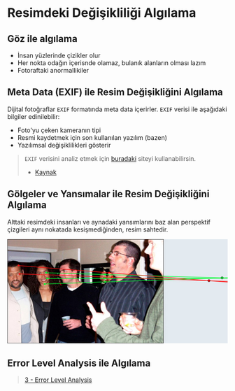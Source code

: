 # Resimdeki Değişikliliği Algılama

## Göz ile algılama

- İnsan yüzlerinde çizikler olur
- Her nokta odağın içerisnde olamaz, bulanık alanların olması lazım
- Fotoraftaki anormallikiler

## Meta Data (EXIF) ile Resim Değişikliğini Algılama

Dijital fotoğraflar `EXIF` formatında meta data içerirler. `EXIF` verisi ile aşağıdaki bilgiler edinilebilir:

- Foto'yu çeken kameranın tipi
- Resmi kaydetmek için son kullanılan yazılım (bazen)
- Yazılımsal değişiklilikleri gösterir

> `EXIF` verisini analiz etmek için [buradaki][jeffrey's image metadata viewer] siteyi kullanabilirsin.
>
> - [Kaynak][three ways to spot if an image has been manipulated]

## Gölgeler ve Yansımalar ile Resim Değişikliğini Algılama

Alttaki resimdeki insanları ve aynadaki yansımlarını baz alan perspektif çizgileri aynı nokatada kesişmediğinden, resim sahtedir.

![shopped_img](res/shopped_img.png)

## Error Level Analysis ile Algılama

> [3 - Error Level Analysis](3%20-%20Error%20Level%20Analysis.md)

[jeffrey's image metadata viewer]: http://exif.regex.info/exif.cgi
[three ways to spot if an image has been manipulated]: https://www.poynter.org/reporting-editing/2012/three-ways-to-spot-if-an-image-has-been-manipulated/

